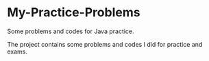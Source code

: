 # My-Practice-Problems
Some problems and codes for Java practice.

The project contains some problems and codes I did for practice and exams.
